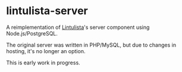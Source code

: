 # lintulista-server

A reimplementation of [Lintulista](https://www.github.com/leikareipa/lintulista)'s server component using Node.js/PostgreSQL.

The original server was written in PHP/MySQL, but due to changes in hosting, it's no longer an option.

This is early work in progress.
